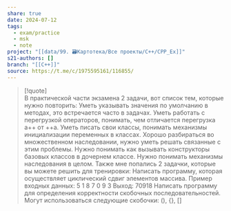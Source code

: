 ```yaml
---
share: true
date: 2024-07-12
tags:
  - exam/practice
  - msk
  - note
project: "[[data/99. 🗃️Картотека/Все проекты/C++/CPP_Ex]]"
s21-authors: []
branch: "[[C++]]"
source: https://t.me/c/1975595161/116855/
---
```


> [!quote]  
> В практической части экзамена 2 задачи, вот список тем, которые нужно повторить:
> Уметь указывать значения по умолчанию в методах, это встречается часто в задачах.
> Уметь работать с перегрузкой операторов, понимать, чем отличается перегрузка a++ от ++a.
> Уметь писать свои классы, понимать механизмы инициализации переменных в классах.
> Хорошо разбираться во множественном наследовании, нужно уметь решать связанные с этим проблемы. Нужно понимать как вызывать конструкторы базовых классов в дочернем классе.
> Нужно понимать механизмы наследования в целом.
> Также мне попались 2 задачки, которые вы можете решить для тренировки:
> Написать программу, которая осуществляет циклический сдвиг элементов массива. 
> Пример входных данных:
> 5
> 1 8 7 0 9
> 3
> Выход:
> 70918
> Написать программу для определения корректности скобочных последовательностей. Могут использоваться следующие скобочки: (), {}, []

